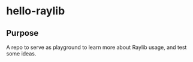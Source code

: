 # hello-raylib

## Purpose
A repo to serve as playground to learn more about Raylib usage, and test some ideas.